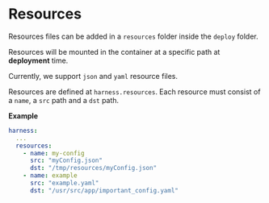 # Resources

Resources files can be added in a `resources` folder inside the `deploy` folder.

Resources will be mounted in the container at a specific path at **deployment** time.

Currently, we support `json` and `yaml` resource files.

Resources are defined at `harness.resources`.
Each resource must consist of a `name`, a `src` path and a `dst` path.

**Example**

```yaml
harness:
  ...
  resources:
    - name: my-config
      src: "myConfig.json"
      dst: "/tmp/resources/myConfig.json"
    - name: example
      src: "example.yaml"
      dst: "/usr/src/app/important_config.yaml"
```